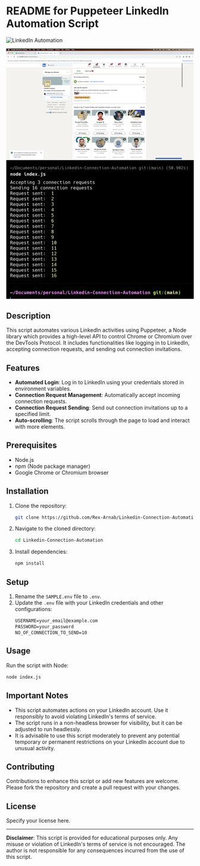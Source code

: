 # README for Puppeteer LinkedIn Automation Script

![LinkedIn Automation](https://img.shields.io/badge/LinkedIn-Automation-blue?style=for-the-badge&logo=linkedin)

![sending_connections](image/sending_connections.png)
![result](image/result.png)

## Description
This script automates various LinkedIn activities using Puppeteer, a Node library which provides a high-level API to control Chrome or Chromium over the DevTools Protocol. It includes functionalities like logging in to LinkedIn, accepting connection requests, and sending out connection invitations.

## Features
- **Automated Login**: Log in to LinkedIn using your credentials stored in environment variables.
- **Connection Request Management**: Automatically accept incoming connection requests.
- **Connection Request Sending**: Send out connection invitations up to a specified limit.
- **Auto-scrolling**: The script scrolls through the page to load and interact with more elements.

## Prerequisites
- Node.js
- npm (Node package manager)
- Google Chrome or Chromium browser

## Installation
1. Clone the repository:
   ```sh
   git clone https://github.com/Rex-Arnab/Linkedin-Connection-Automation.git
   ```
2. Navigate to the cloned directory:
   ```sh
   cd Linkedin-Connection-Automation
   ```
3. Install dependencies:
   ```sh
   npm install
   ```

## Setup
1. Rename the `SAMPLE.env` file to `.env`.
2. Update the `.env` file with your LinkedIn credentials and other configurations:
   ```
   USERNAME=your_email@example.com
   PASSWORD=your_password
   NO_OF_CONNECTION_TO_SEND=10
   ```

## Usage
Run the script with Node:
```sh
node index.js
```

## Important Notes
- This script automates actions on your LinkedIn account. Use it responsibly to avoid violating LinkedIn's terms of service.
- The script runs in a non-headless browser for visibility, but it can be adjusted to run headlessly.
- It is advisable to use this script moderately to prevent any potential temporary or permanent restrictions on your LinkedIn account due to unusual activity.

## Contributing
Contributions to enhance this script or add new features are welcome. Please fork the repository and create a pull request with your changes.

## License
Specify your license here.

---

**Disclaimer**: This script is provided for educational purposes only. Any misuse or violation of LinkedIn's terms of service is not encouraged. The author is not responsible for any consequences incurred from the use of this script.
